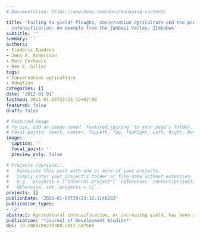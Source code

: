 ```yaml
---
# Documentation: https://wowchemy.com/docs/managing-content/

title: 'Failing to yield? Ploughs, conservation agriculture and the problem of agricultural
  intensification: An example from the Zambezi Valley, Zimbabwe'
subtitle: ''
summary: ''
authors:
- Frédéric Baudron
- Jens A. Andersson
- Marc Corbeels
- Ken E. Giller
tags:
- Conservation agriculture
- Adoption
categories: []
date: '2012-01-01'
lastmod: 2021-01-03T22:23:12+02:00
featured: false
draft: false

# Featured image
# To use, add an image named `featured.jpg/png` to your page's folder.
# Focal points: Smart, Center, TopLeft, Top, TopRight, Left, Right, BottomLeft, Bottom, BottomRight.
image:
  caption: ''
  focal_point: ''
  preview_only: false

# Projects (optional).
#   Associate this post with one or more of your projects.
#   Simply enter your project's folder or file name without extension.
#   E.g. `projects = ["internal-project"]` references `content/project/deep-learning/index.md`.
#   Otherwise, set `projects = []`.
projects: []
publishDate: '2021-01-03T20:23:12.114020Z'
publication_types:
- '2'
abstract: Agricultural intensification, or increasing yield, has been a persistent theme in policy interventions in African smallholder agriculture. This article focuses on two hegemonic policy models of such intensification; (1) the 'Alvord model' of plough-based, integrated crop-livestock farming promoted in colonial Zimbabwe; and (2) minimum-tillage mulch-based, Conservation Agriculture, as currently preached by a wide range of international agricultural research and development agencies. An analysis of smallholder farming practices in Zimbabwe's Zambezi Valley, reveals the limited inherent understanding of farmer practices in these models.It shows why many smallholder farmers in southern Africa are predisposed towards extensification rather than intensification, and suggests that widespread Conservation Agriculture adoption is unlikely. © 2012 Copyright Taylor and Francis Group, LLC.
publication: '*Journal of Development Studies*'
doi: 10.1080/00220388.2011.587509
---
```

